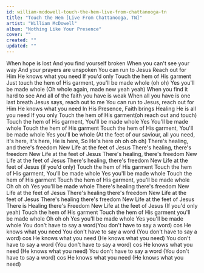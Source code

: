 ```yaml
---
id: william-mcdowell-touch-the-hem-live-from-chattanooga-tn
title: "Touch the Hem [Live From Chattanooga, TN]"
artist: "William McDowell"
album: "Nothing Like Your Presence"
cover: ""
created: ""
updated: ""
---
```


When hope is lost
And you find yourself broken
When you can't see your way
And your prayers are unspoken
You can run to Jesus
Reach out for Him
He knows what you need
If you'd only
Touch the hem of His garment
Just touch the hem of His garment, you'll be made whole (oh oh)
Yes you'll be made whole
(Oh whole again, made new yeah yeah)
When you find it hard to see
And all of the faith you have is weak
When all you have is one last breath
Jesus says, reach out to me
You can run to Jesus,  reach out for Him
He knows what you need
In His Presence, Faith brings Healing
He is all you need
If you only
Touch the hem of His garment(oh reach out and touch)
Touch the hem of His garment, You'll be made whole
Yes You'll be made whole
Touch the hem of His garment
Touch the hem of His garment, You'll be made whole
Yes you'll be whole
(At the feet of our saviour, all you need, it's here, it's here, He is here, So He's here oh oh oh oh)
There's healing,  and there's freedom
New Life at the feet of Jesus
There's healing,  there's freedom
New Life at the feet of Jesus
There's healing, there's freedom
New Life at the feet of Jesus
There's healing,  there's freedom
New Life at the feet of Jesus
(if you'd only)
Touch the hem of His garment
Touch the hem of His garment, You'll be made whole
Yes you'll be made whole
Touch the hem of His garment
Touch the hem of His garment, you'll be made whole
Oh oh oh
Yes you'll be made whole
There's healing there's freedom
New Life at the feet of Jesus
There's healing there's freedom
New Life at the feet of Jesus
There's healing there's freedom
New Life at the feet of Jesus
There is Healing there's Freedom
New Life at the feet of Jesus
(If you'd only yeah)
Touch the hem of His garment
Touch the hem of His garment you'll be made whole
Oh oh oh
Yes you'll be made whole
Yes you'll be made whole
You don't have to say a word(You don't have to say a word)
cos He knows what you need
You don't have to say a word (You don't have to say a word)
cos He knows what you need (He knows what you need)
You don't have to say a word (You don't have to say a word)
cos He knows what you need (He knows what you need)
You don't have to say a word (You don't have to say a word)
cos He knows what you need (He knows what you need)